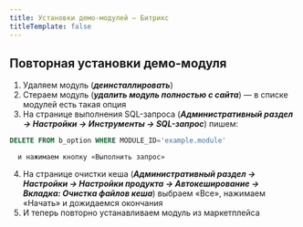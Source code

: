 ```yaml
---
title: Установки демо-модулей — Битрикс
titleTemplate: false
---
```


## Повторная установки демо-модуля
1. Удаляем модуль (***деинсталлировать***)
2. Стераем модуль (***удалить модуль полностью с сайта***) — в списке модулей есть такая опция
3. На странице выполнения SQL-запроса (***Административный раздел → Настройки → Инструменты → SQL-запрос***) пишем: 
```sql
DELETE FROM b_option WHERE MODULE_ID='example.module'
```
      и нажимаем кнопку «Выполнить запрос»
4. На странице очистки кеша (***Административный раздел → Настройки → Настройки продукта → Автокеширование → Вкладка: Очистка файлов кеша***) выбраем «Все», нажимаем «Начать» и дожидаемся окончания
5. И теперь повторно устанавливаем модуль из маркетплейса

